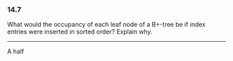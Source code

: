 ### 14.7

What would the occupancy of each leaf node of a B+-tree be if index entries were inserted in sorted order? Explain why.

---

A half